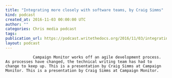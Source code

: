 ```yaml
---
title: "Integrating more closely with software teams, by Craig Simms"
kind: podcast
created_at: 2016-11-03 00:00:00 UTC
author: ""
categories: Chris media podcast
tags: 
publication_url: https://podcast.writethedocs.org/2016/11/03/integrating-with-software-teams/
layout: podcast
---
```


                Campaign Monitor works off an agile development process. As processes have changed, the technical writing team has had to change to keep up. This is a presentation by Craig Simms at Campaign Monitor. This is a presentation by Craig Simms at Campaign Monitor.
            